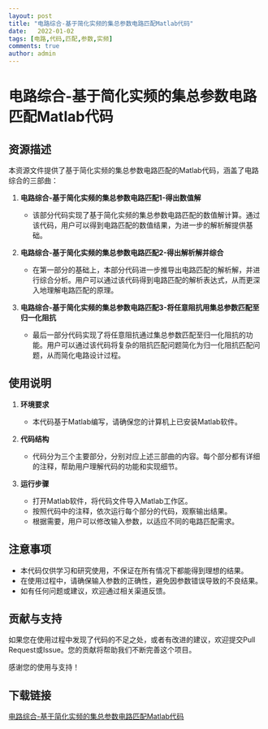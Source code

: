 ```yaml
---
layout: post
title: "电路综合-基于简化实频的集总参数电路匹配Matlab代码"
date:   2022-01-02
tags: [电路,代码,匹配,参数,实频]
comments: true
author: admin
---
```

# 电路综合-基于简化实频的集总参数电路匹配Matlab代码

## 资源描述

本资源文件提供了基于简化实频的集总参数电路匹配的Matlab代码，涵盖了电路综合的三部曲：

1. **电路综合-基于简化实频的集总参数电路匹配1-得出数值解**
   - 该部分代码实现了基于简化实频的集总参数电路匹配的数值解计算。通过该代码，用户可以得到电路匹配的数值结果，为进一步的解析解提供基础。

2. **电路综合-基于简化实频的集总参数电路匹配2-得出解析解并综合**
   - 在第一部分的基础上，本部分代码进一步推导出电路匹配的解析解，并进行综合分析。用户可以通过该代码得到电路匹配的解析表达式，从而更深入地理解电路匹配的原理。

3. **电路综合-基于简化实频的集总参数电路匹配3-将任意阻抗用集总参数匹配至归一化阻抗**
   - 最后一部分代码实现了将任意阻抗通过集总参数匹配至归一化阻抗的功能。用户可以通过该代码将复杂的阻抗匹配问题简化为归一化阻抗匹配问题，从而简化电路设计过程。

## 使用说明

1. **环境要求**
   - 本代码基于Matlab编写，请确保您的计算机上已安装Matlab软件。

2. **代码结构**
   - 代码分为三个主要部分，分别对应上述三部曲的内容。每个部分都有详细的注释，帮助用户理解代码的功能和实现细节。

3. **运行步骤**
   - 打开Matlab软件，将代码文件导入Matlab工作区。
   - 按照代码中的注释，依次运行每个部分的代码，观察输出结果。
   - 根据需要，用户可以修改输入参数，以适应不同的电路匹配需求。

## 注意事项

- 本代码仅供学习和研究使用，不保证在所有情况下都能得到理想的结果。
- 在使用过程中，请确保输入参数的正确性，避免因参数错误导致的不良结果。
- 如有任何问题或建议，欢迎通过相关渠道反馈。

## 贡献与支持

如果您在使用过程中发现了代码的不足之处，或者有改进的建议，欢迎提交Pull Request或Issue。您的贡献将帮助我们不断完善这个项目。

感谢您的使用与支持！

## 下载链接

[电路综合-基于简化实频的集总参数电路匹配Matlab代码](https://pan.quark.cn/s/49df18b3d2b1)